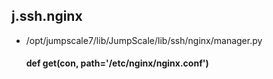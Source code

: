 ## j.ssh.nginx

- /opt/jumpscale7/lib/JumpScale/lib/ssh/nginx/manager.py

    #### def get(con, path='/etc/nginx/nginx.conf') 
